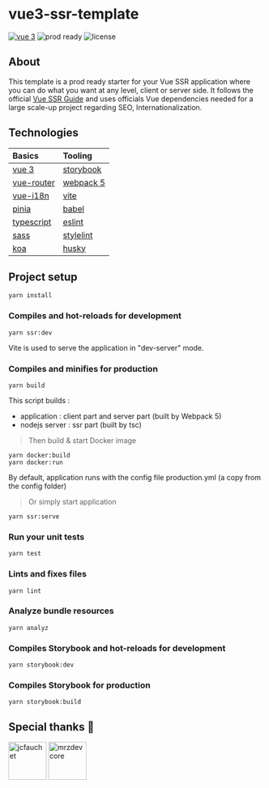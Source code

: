 # vue3-ssr-template

[![vue 3](https://img.shields.io/static/v1?label=vue3&message=ssr&color=green)](https://github.com/vuejs/vue-next)
![prod ready](https://img.shields.io/static/v1?label=production&message=ready&color=green)
![license](https://img.shields.io/badge/license-MIT-blue)

## About

This template is a prod ready starter for your Vue SSR application where you can do what you want at any level, client or server side. It follows the official [Vue SSR Guide](https://v3.vuejs.org/guide/ssr.html) and uses officials Vue dependencies needed for a large scale-up project regarding SEO, Internationalization.

## Technologies

| Basics                                                 | Tooling                                               |
| :----------------------------------------------------- | :---------------------------------------------------- |
| [vue 3](https://github.com/vuejs/vue-next)             | [storybook](https://github.com/storybookjs/storybook) |
| [vue-router](https://github.com/vuejs/vue-router-next) | [webpack 5](https://github.com/webpack/webpack)       |
| [vue-i18n](https://github.com/intlify/vue-i18n-next)   | [vite](https://github.com/vitejs/vite)                |
| [pinia](https://github.com/vuejs/pinia)                | [babel](https://babeljs.io/)                          |
| [typescript](https://github.com/Microsoft/TypeScript)  | [eslint](https://www.npmjs.com/package/eslint)        |
| [sass](https://github.com/sass/dart-sass)              | [stylelint](https://www.npmjs.com/package/stylelint)  |
| [koa](https://github.com/koajs/koa)                    | [husky](https://typicode.github.io/husky/)            |

## Project setup

```
yarn install
```

### Compiles and hot-reloads for development

```
yarn ssr:dev
```

Vite is used to serve the application in "dev-server" mode.

### Compiles and minifies for production

```
yarn build
```

This script builds :

- application : client part and server part (built by Webpack 5)
- nodejs server : ssr part (built by tsc)

> Then build & start Docker image

```
yarn docker:build
yarn docker:run
```

By default, application runs with the config file production.yml (a copy from the config folder)

> Or simply start application

```
yarn ssr:serve
```

### Run your unit tests

```
yarn test
```

### Lints and fixes files

```
yarn lint
```

### Analyze bundle resources

```
yarn analyz
```

### Compiles Storybook and hot-reloads for development

```
yarn storybook:dev
```

### Compiles Storybook for production

```
yarn storybook:build
```

## Special thanks 💚

[<img src="https://avatars.githubusercontent.com/u/21689610?v=4" alt="jcfauchet" width="75"/>](https://github.com/jcfauchet)
[<img src="https://avatars.githubusercontent.com/u/11555372?v=4" alt="mrzdevcore" width="75"/>](https://github.com/mrzdevcore)
